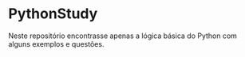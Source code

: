 # PythonStudy

 Neste repositório encontrasse apenas a lógica básica do Python com alguns exemplos e questões.
